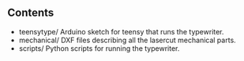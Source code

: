 Contents
--------

* teensytype/
  Arduino sketch for teensy that runs the typewriter.
* mechanical/
  DXF files describing all the lasercut mechanical parts.
* scripts/
  Python scripts for running the typewriter.
